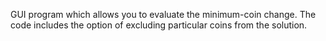 GUI program which allows you to evaluate the minimum-coin change. The code includes the option of excluding particular coins from the solution.	
